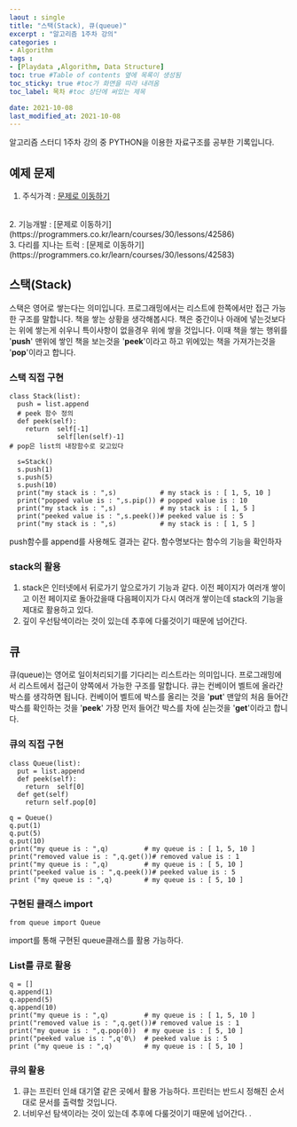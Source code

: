 ```yaml
---
laout : single
title: "스택(Stack), 큐(queue)"
excerpt : "알고리즘 1주차 강의"
categories :
- Algorithm
tags :
- [Playdata ,Algorithm, Data Structure]
toc: true #Table of contents 옆에 목록이 생성됨
toc_sticky: true #toc가 화면을 따라 내려옴
toc_label: 목차 #toc 상단에 써있는 제목

date: 2021-10-08
last_modified_at: 2021-10-08
---
```

알고리즘 스터디 1주차 강의 중 PYTHON을 이용한 자료구조를 공부한 기록입니다.


## 예제 문제

1. 주식가격 : [문제로 이동하기](https://programmers.co.kr/learn/courses/30/lessons/42584)
<br />
2. 기능개발 : [문제로 이동하기](https://programmers.co.kr/learn/courses/30/lessons/42586)
<br />
3. 다리를 지나는 트럭 : [문제로 이동하기](https://programmers.co.kr/learn/courses/30/lessons/42583)

## 스택(Stack)
스택은 영어로 쌓는다는 의미입니다. 프로그래밍에서는 리스트에 한쪽에서만 접근 가능한 구조를 말합니다. 책을 쌓는 상황을 생각해봅시다. 책은 중간이나 아래에 넣는것보다는 위에 쌓는게 쉬우니 특이사항이 없을경우 위에 쌓을 것입니다. 이때 책을 쌓는 행위를 '<b>push</b>' 맨위에 쌓인 책을 보는것을 '<b>peek</b>'이라고 하고 위에있는 책을 가져가는것을 '<b>pop</b>'이라고 합니다.

### 스택 직접 구현
```
class Stack(list):
  push = list.append
  # peek 함수 정의
  def peek(self):
    return  self[-1]
            self[len(self)-1]
# pop은 list의 내장함수로 갖고있다

  s=Stack()
  s.push(1)
  s.push(5)
  s.push(10)
  print("my stack is : ",s)           # my stack is : [ 1, 5, 10 ]
  print("popped value is : ",s.pip()) # popped value is : 10
  print("my stack is : ",s)           # my stack is : [ 1, 5 ]
  print("peeked value is : ",s.peek())# peeked value is : 5
  print("my stack is : ",s)           # my stack is : [ 1, 5 ]
```

push함수를 append를 사용해도 결과는 같다. 함수명보다는 함수의 기능을 확인하자

### stack의 활용
1. stack은 인터넷에서 뒤로가기 앞으로가기 기능과 같다. 이전 페이지가 여러개 쌓이고 이전 페이지로 돌아갔을때 다음페이지가 다시 여러개 쌓이는데 stack의 기능을 제대로 활용하고 있다.
2. 깊이 우선탐색이라는 것이 있는데 추후에 다룰것이기 때문에 넘어간다.

## 큐
큐(queue)는 영어로 일이처리되기를 기다리는 리스트라는 의미입니다. 프로그래밍에서 리스트에서 접근이 양쪽에서 가능한 구조를 말합니다. 큐는 컨베이어 벨트에 올라간 박스를 생각하면 됩니다. 컨베이어 벨트에 박스를 올리는 것을 '<b>put</b>' 맨앞의 처음 들어간 박스를 확인하는 것을 '<b>peek</b>' 가장 먼저 들어간 박스를 차에 싣는것을 '<b>get</b>'이라고 합니다.

### 큐의 직접 구현
```
class Queue(list):
  put = list.append
  def peek(self):
    return  self[0]
  def get(self)
    return self.pop[0]

q = Queue()
q.put(1)
q.put(5)
q.put(10)
print("my queue is : ",q)         # my queue is : [ 1, 5, 10 ]
print("removed value is : ",q.get())# removed value is : 1
print("my queue is : ",q)         # my queue is : [ 5, 10 ]
print("peeked value is : ",q.peek())# peeked value is : 5
print ("my queue is : ",q)        # my queue is : [ 5, 10 ]
```

### 구현된 클래스 import
```
from queue import Queue
```
import를 통해 구현된 queue클래스를 활용 가능하다.

### List를 큐로 활용
```
q = []
q.append(1)
q.append(5)
q.append(10)
print("my queue is : ",q)         # my queue is : [ 1, 5, 10 ]
print("removed value is : ",q.get())# removed value is : 1
print("my queue is : ",q.pop(0))  # my queue is : [ 5, 10 ]
print("peeked value is : ",q'0\)  # peeked value is : 5
print ("my queue is : ",q)        # my queue is : [ 5, 10 ]
```

### 큐의 활용
1. 큐는 프린터 인쇄 대기열 같은 곳에서 활용 가능하다. 프린터는 반드시 정해진 순서대로 문서를 출력할 것입니다.
2. 너비우선 탐색이라는 것이 있는데 추후에 다룰것이기 때문에 넘어간다.
.
